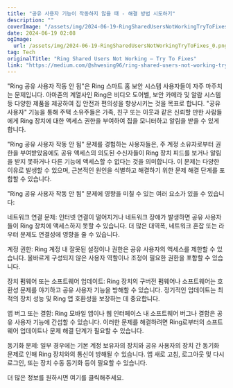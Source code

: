 ```yaml
---
title: "공유 사용자 기능이 작동하지 않을 때 - 해결 방법 시도하기"
description: ""
coverImage: "/assets/img/2024-06-19-RingSharedUsersNotWorkingTryToFixes_0.png"
date: 2024-06-19 02:08
ogImage: 
  url: /assets/img/2024-06-19-RingSharedUsersNotWorkingTryToFixes_0.png
tag: Tech
originalTitle: "Ring Shared Users Not Working — Try To Fixes"
link: "https://medium.com/@shwesing96/ring-shared-users-not-working-try-to-fixes-fb6524c4463b"
---
```



"Ring 공유 사용자 작동 안 됨"은 Ring 스마트 홈 보안 시스템 사용자들이 자주 마주치는 문제입니다. 아마존의 계열사인 Ring은 비디오 도어벨, 보안 카메라 및 알람 시스템 등 다양한 제품을 제공하여 집 안전과 편의성을 향상시키는 것을 목표로 합니다. "공유 사용자" 기능을 통해 주택 소유주들은 가족, 친구 또는 이웃과 같은 신뢰할 만한 사람들에게 Ring 장치에 대한 액세스 권한을 부여하여 집을 모니터하고 알림을 받을 수 있게 합니다.

"Ring 공유 사용자 작동 안 됨" 문제를 경험하는 사용자들은, 주 계정 소유자로부터 권한을 부여받았음에도 공유 액세스의 의도된 수신자들이 Ring 장치 피드를 보거나 알림을 받지 못하거나 다른 기능에 액세스할 수 없다는 것을 의미합니다. 이 문제는 다양한 이유로 발생할 수 있으며, 근본적인 원인을 식별하고 해결하기 위한 문제 해결 단계를 포함할 수 있습니다.

"Ring 공유 사용자 작동 안 됨" 문제에 영향을 미칠 수 있는 여러 요소가 있을 수 있습니다:

네트워크 연결 문제: 인터넷 연결이 떨어지거나 네트워크 장애가 발생하면 공유 사용자들이 Ring 장치에 액세스하지 못할 수 있습니다. 더 많은 대역폭, 네트워크 혼잡 또는 라우터 문제도 연결성에 영향을 줄 수 있습니다.

<div class="content-ad"></div>

계정 권한: Ring 계정 내 잘못된 설정이나 권한은 공유 사용자의 액세스를 제한할 수 있습니다. 올바르게 구성되지 않은 사용자 역할이나 조정이 필요한 권한을 포함할 수 있습니다.

장치 펌웨어 또는 소프트웨어 업데이트: Ring 장치의 구버전 펌웨어나 소프트웨어는 호환성 문제를 야기하고 공유 사용자 기능을 방해할 수 있습니다. 정기적인 업데이트는 최적의 장치 성능 및 Ring 앱 호환성을 보장하는 데 중요합니다.

앱 버그 또는 결함: Ring 모바일 앱이나 웹 인터페이스 내 소프트웨어 버그나 결함은 공유 사용자 기능에 간섭할 수 있습니다. 이러한 문제를 해결하려면 Ring로부터의 소프트웨어 업데이트나 문제 해결 단계가 필요할 수 있습니다.

동기화 문제: 일부 경우에는 기본 계정 보유자의 장치와 공유 사용자의 장치 간 동기화 문제로 인해 Ring 장치와의 통신이 방해될 수 있습니다. 앱 새로 고침, 로그아웃 및 다시 로그인, 또는 장치 수동 동기화 등이 필요할 수 있습니다.

<div class="content-ad"></div>

더 많은 정보를 원하시면 여기를 클릭해주세요.